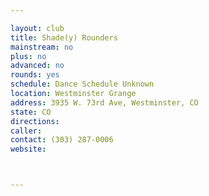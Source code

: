```yaml
---

layout: club
title: Shade(y) Rounders
mainstream: no
plus: no
advanced: no
rounds: yes
schedule: Dance Schedule Unknown
location: Westminster Grange
address: 3935 W. 73rd Ave, Westminster, CO
state: CO
directions: 
caller: 
contact: (303) 287-0006
website: 



---
```



